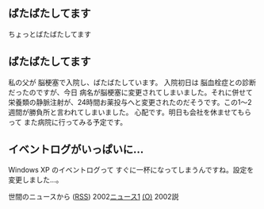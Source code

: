 ## ばたばたしてます

ちょっとばたばたしてます






## ばたばたしてます


私の父が 脳梗塞で入院し、ばたばたしています。
入院初日は 脳血栓症との診断だったのですが、今日 病名が脳梗塞に変更されてしまいました。それに併せて
栄養類の静脈注射が、24時間お薬投与へと変更されたのだそうです。この1～2週間が勝負所と言われてしまいました。
心配です。明日も会社を休ませてもらって また病院に行ってみる予定です。

## イベントログがいっぱいに…


Windows XP のイベントログって すぐに一杯になってしまうんですね。設定を変更しました…。



世間のニュースから ([RSS](ig020110-news.xml)) 2002[ニュース1](URI1) [(O)](URI1) 2002説